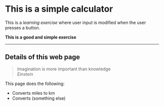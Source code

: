 # This is a simple calculator

This is a *learning exercise* where user input is modified when the user presses a button.

**This is a good and simple exercise**

---

## Details of this web page

> Imagination is more important than knowledge  
*Einstein*

This page does the following:

- Converts miles to km
- Converts (something else)

